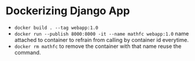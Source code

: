 # Dockerizing Django App

- `docker build . --tag webapp:1.0`
- `docker run --publish 8000:8000 -it --name mathfc webapp:1.0` name attached to container to refrain from calling by container id everytime.
- `docker rm mathfc` to remove the container with that name reuse the command.
